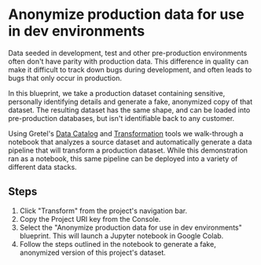 # Anonymize production data for use in dev environments

Data seeded in development, test and other pre-production environments often don't have parity with production data. This difference in quality can make it difficult to track down bugs during development, and often leads to bugs that only occur in production.

In this blueprint, we take a production dataset containing sensitive, personally identifying details and generate a fake, anonymized copy of that dataset. The resulting dataset has the same shape, and can be loaded into pre-production databases, but isn't identifiable back to any customer.

Using Gretel's [Data Catalog](https://gretel.ai/platform/data-catalog) and [Transformation](https://gretel.ai/platform/transform) tools we walk-through a notebook that analyzes a source dataset and automatically generate a data pipeline that will transform a production dataset. While this demonstration ran as a notebook, this same pipeline can be deployed into a variety of different data stacks.

## Steps

1. Click "Transform" from the project's navigation bar.
1. Copy the Project URI key from the Console.
1. Select the "Anonymize production data for use in dev environments" blueprint. This will launch a Jupyter notebook in Google Colab.
1. Follow the steps outlined in the notebook to generate a fake, anonymized version of this project's dataset.
